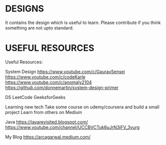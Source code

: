# DESIGNS
It contains the design which is useful to learn. Please contribute if you think something are not upto standard.


# USEFUL RESOURCES

Useful Resources:

System Design
https://www.youtube.com/c/GauravSensei
https://www.youtube.com/c/codeKarle
https://www.youtube.com/c/anomaly2104
https://github.com/donnemartin/system-design-primer

DS
LeetCode
GeeksforGeeks

Learning new tech
Take some course on udemy/coursera and build a small project
Learn from others on Medium

Java
https://javarevisited.blogspot.com/
https://www.youtube.com/channel/UCCBVCTuk6uJrN3iFV_3vurg

My Blog
https://arcagarwal.medium.com/
